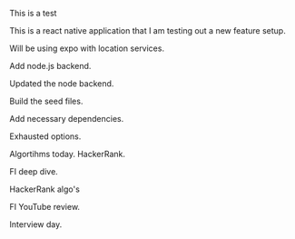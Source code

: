 This is a test

This is a react native application that I am testing out a new feature setup.

Will be using expo with location services.

Add node.js backend.

Updated the node backend.

Build the seed files.

Add necessary dependencies.

Exhausted options.

Algortihms today. HackerRank.

FI deep dive.

HackerRank algo's

FI YouTube review.

Interview day.
